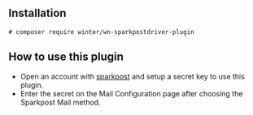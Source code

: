 ## Installation

```
# composer require winter/wn-sparkpostdriver-plugin
```

## How to use this plugin

- Open an account with [sparkpost](https://www.sparkpost.com/) and setup a secret key to use this plugin.
- Enter the secret on the Mail Configuration page after choosing the Sparkpost Mail method.

